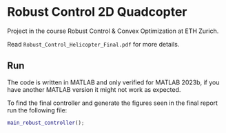 # Robust Control 2D Quadcopter

Project in the course Robust Control & Convex Optimization at ETH Zurich.

Read `Robust_Control_Helicopter_Final.pdf` for more details.

## Run
The code is written in MATLAB and only verified for MATLAB 2023b, if you have another MATLAB version it might not work as expected.

To find the final controller and generate the figures seen in the final report run the following file:
```matlab
main_robust_controller();
```
